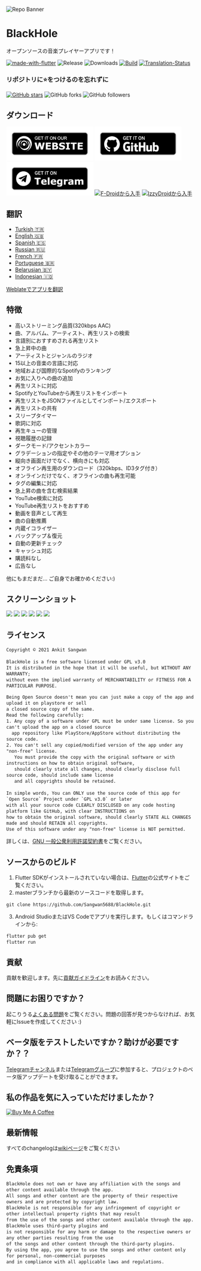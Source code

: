 ![Repo Banner](https://user-images.githubusercontent.com/87353286/144381080-faf8e557-7909-43a1-a8e2-208936e5a8f8.png)

# BlackHole

オープンソースの音楽プレイヤーアプリです！

[![made-with-flutter](https://img.shields.io/badge/Made%20with-Flutter-1f425f.svg)](https://flutter.dev/) ![Release](https://img.shields.io/github/v/release/Sangwan5688/BlackHole) ![Downloads](https://img.shields.io/github/downloads/Sangwan5688/BlackHole/total)
[![Build](https://github.com/Sangwan5688/BlackHole/actions/workflows/flutter.yml/badge.svg)](https://github.com/Sangwan5688/BlackHole/actions/workflows/flutter.yml)
[![Translation-Status](https://hosted.weblate.org/widgets/blackhole/-/translations/svg-badge.svg)](https://hosted.weblate.org/engage/blackhole/)

### リポジトリに:star:をつけるのを忘れずに

[![GitHub stars](https://img.shields.io/github/stars/Sangwan5688/BlackHole.svg?style=social&label=Star)](https://github.com//Sangwan5688/BlackHole) ![GitHub forks](https://img.shields.io/github/forks/Sangwan5688/BlackHole.svg?style=social&label=Forks) ![GitHub followers](https://img.shields.io/github/followers/Sangwan5688.svg?style=social&label=Follow)

## ダウンロード

[<img src="get_website.png"
     alt="サイトからダウンロード"
     height="90">](https://sangwan5688.github.io/download/)
[<img src="get_github.png"
     alt="GitHub からダウンロード"
     height="90">](https://github.com/Sangwan5688/BlackHole/releases)
[<img src="get_telegram.png"
     alt="Telegram のチャンネルに参加"
     height="90">](https://t.me/blackhole_official)
[<img src="https://fdroid.gitlab.io/artwork/badge/get-it-on.png"
     alt="F-Droidから入手"
     height="90">](https://f-droid.org/packages/com.shadow.blackhole/)
[<img src="https://gitlab.com/IzzyOnDroid/repo/-/raw/master/assets/IzzyOnDroid.png"
     alt="IzzyDroidから入手"
     height="90">](https://android.izzysoft.de/repo/apk/com.shadow.blackhole)

## 翻訳

- [Turkish :tr:](/README.TR.md)
- [English :uk:](/README.md)
- [Spanish :es:](/README.ES.md)
- [Russian :ru:](/README.RU.md)
- [French :fr:](/README.FR.md)
- [Portuguese :brazil:](/README.PT.md)
- [Belarusian :belarus:](/README.BE.md)
- [Indonesian :indonesia:](/README.ID.md)

[Weblateでアプリを翻訳](https://hosted.weblate.org/projects/blackhole/translations/)

## 特徴

- 高いストリーミング品質(320kbps AAC)
- 曲、アルバム、アーティスト、再生リストの検索
- 言語別におすすめされる再生リスト
- 急上昇中の曲
- アーティストとジャンルのラジオ
- 15以上の音楽の言語に対応
- 地域および国際的なSpotifyのランキング
- お気に入りへの曲の追加
- 再生リストに対応
- SpotifyとYouTubeから再生リストをインポート
- 再生リストをJSONファイルとしてインポート/エクスポート
- 再生リストの共有
- スリープタイマー
- 歌詞に対応
- 再生キューの管理
- 視聴履歴の記録
- ダークモード/アクセントカラー
- グラデーションの指定やその他のテーマ用オプション
- 縦向き画面だけでなく、横向きにも対応
- オフライン再生用のダウンロード（320kbps、ID3タグ付き）
- オンラインだけでなく、オフラインの曲も再生可能
- タグの編集に対応
- 急上昇の曲を含む検索結果
- YouTube検索に対応
- YouTube再生リストをおすすめ
- 動画を音声として再生
- 曲の自動推薦
- 内蔵イコライザー
- バックアップ＆復元
- 自動の更新チェック
- キャッシュ対応
- 購読料なし
- 広告なし

他にもまだまだ... ご自身でお確かめください:)

## スクリーンショット

<img src="https://github.com/Sangwan5688/BlackHole/blob/main/fastlane/metadata/android/en-US/images/phoneScreenshots/1.png?raw=true" width="32%"> <img src="https://github.com/Sangwan5688/BlackHole/blob/main/fastlane/metadata/android/en-US/images/phoneScreenshots/2.png?raw=true" width="32%"> <img src="https://github.com/Sangwan5688/BlackHole/blob/main/fastlane/metadata/android/en-US/images/phoneScreenshots/3.png?raw=true" width="32%"> <img src="https://github.com/Sangwan5688/BlackHole/blob/main/fastlane/metadata/android/en-US/images/phoneScreenshots/4.png?raw=true" width="32%"> <img src="https://github.com/Sangwan5688/BlackHole/blob/main/fastlane/metadata/android/en-US/images/phoneScreenshots/5.png?raw=true" width="32%"> <img src="https://github.com/Sangwan5688/BlackHole/blob/main/fastlane/metadata/android/en-US/images/phoneScreenshots/6.png?raw=true" width="32%">

## ライセンス

```
Copyright © 2021 Ankit Sangwan

BlackHole is a free software licensed under GPL v3.0
It is distributed in the hope that it will be useful, but WITHOUT ANY WARRANTY;
without even the implied warranty of MERCHANTABILITY or FITNESS FOR A PARTICULAR PURPOSE.
```

```
Being Open Source doesn't mean you can just make a copy of the app and upload it on playstore or sell
a closed source copy of the same.
Read the following carefully:
1. Any copy of a software under GPL must be under same license. So you can't upload the app on a closed source
  app repository like PlayStore/AppStore without distributing the source code.
2. You can't sell any copied/modified version of the app under any "non-free" license.
   You must provide the copy with the original software or with instructions on how to obtain original software,
   should clearly state all changes, should clearly disclose full source code, should include same license
   and all copyrights should be retained.

In simple words, You can ONLY use the source code of this app for `Open Source` Project under `GPL v3.0` or later
with all your source code CLEARLY DISCLOSED on any code hosting platform like GitHub, with clear INSTRUCTIONS on
how to obtain the original software, should clearly STATE ALL CHANGES made and should RETAIN all copyrights.
Use of this software under any "non-free" license is NOT permitted.
```

詳しくは、[GNU 一般公衆利用許諾契約書](https://github.com/Sangwan5688/BlackHole/blob/main/LICENSE)をご覧ください。

## ソースからのビルド

1. Flutter SDKがインストールされていない場合は、[Flutter](https://flutter.dev/)の公式サイトをご覧ください。
2. masterブランチから最新のソースコードを取得します。

```
git clone https://github.com/Sangwan5688/BlackHole.git
```

3. Android StudioまたはVS Codeでアプリを実行します。もしくはコマンドラインから:

```
flutter pub get
flutter run
```

## 貢献

貢献を歓迎します。先に[貢献ガイドライン](https://github.com/Sangwan5688/BlackHole/blob/main/CONTRIBUTING.md)をお読みください。

## 問題にお困りですか？

起こりうる[よくある問題](https://github.com/Sangwan5688/BlackHole/wiki/Common-Issues)をご覧ください。問題の回答が見つからなければ、お気軽にIssueを作成してください :)

## ベータ版をテストしたいですか？助けが必要ですか？？

[Telegramチャンネル](https://t.me/blackhole_official)または[Telegramグループ](https://t.me/joinchat/fHDC1AWnOhw0ZmI9)に参加すると、プロジェクトのベータ版アップデートを受け取ることができます。

## 私の作品を気に入っていただけましたか？

<a href="https://www.buymeacoffee.com/ankitsangwan" target="_blank"><img src="https://www.buymeacoffee.com/assets/img/custom_images/orange_img.png" alt="Buy Me A Coffee" style="height: 41px !important;width: 174px !important;box-shadow: 0px 3px 2px 0px rgba(190, 190, 190, 0.5) !important;-webkit-box-shadow: 0px 3px 2px 0px rgba(190, 190, 190, 0.5) !important;" ></a>

## 最新情報

すべてのchangelogは[wikiページ](https://github.com/Sangwan5688/BlackHole/wiki/Changelog)をご覧ください

## 免責条項
```
BlackHole does not own or have any affiliation with the songs and other content available through the app.
All songs and other content are the property of their respective owners and are protected by copyright law.
BlackHole is not responsible for any infringement of copyright or other intellectual property rights that may result
from the use of the songs and other content available through the app. BlackHole uses third-party plugins and
is not responsible for any harm or damage to the respective owners or any other parties resulting from the use
of the songs and other content through the third-party plugins.
By using the app, you agree to use the songs and other content only for personal, non-commercial purposes
and in compliance with all applicable laws and regulations.
```
